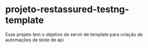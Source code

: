 # projeto-restassured-testng-template
Esse projeto tem o objetivo de servir de template para criação de automações de teste de api 

